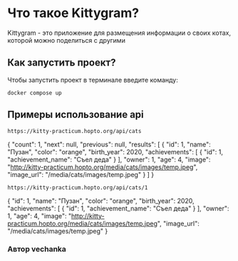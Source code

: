 #  Что такое Kittygram?

Kittygram - это приложение для размещения информации о своих котах, которой можно поделиться с другими

## Как запустить проект?

Чтобы запустить проект в терминале введите команду:
```
docker compose up
```

## Примеры использование api

```
https://kitty-practicum.hopto.org/api/cats
```

{
    "count": 1,
    "next": null,
    "previous": null,
    "results": [
        {
            "id": 1,
            "name": "Пузан",
            "color": "orange",
            "birth_year": 2020,
            "achievements": [
                {
                    "id": 1,
                    "achievement_name": "Съел деда"
                }
            ],
            "owner": 1,
            "age": 4,
            "image": "http://kitty-practicum.hopto.org/media/cats/images/temp.jpeg",
            "image_url": "/media/cats/images/temp.jpeg"
        }
    ]
}

```
https://kitty-practicum.hopto.org/api/cats/1
```

{
    "id": 1,
    "name": "Пузан",
    "color": "orange",
    "birth_year": 2020,
    "achievements": [
        {
            "id": 1,
            "achievement_name": "Съел деда"
        }
    ],
    "owner": 1,
    "age": 4,
    "image": "http://kitty-practicum.hopto.org/media/cats/images/temp.jpeg",
    "image_url": "/media/cats/images/temp.jpeg"
}

### Автор vechanka